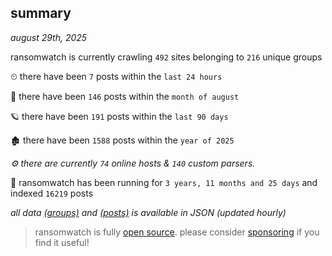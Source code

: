 
## summary
_august 29th, 2025_

ransomwatch is currently crawling `492` sites belonging to `216` unique groups

⏲ there have been `7` posts within the `last 24 hours`

🦈 there have been `146` posts within the `month of august`

🪐 there have been `191` posts within the `last 90 days`

🏚 there have been `1588` posts within the `year of 2025`

_⚙️ there are currently `74` online hosts & `140` custom parsers._

🦕 ransomwatch has been running for `3 years, 11 months and 25 days` and indexed `16219` posts

_all data  [(groups)](http://ransomwhat.telemetry.ltd/groups) and [(posts)](http://ransomwhat.telemetry.ltd/posts) is available in JSON (updated hourly)_

> ransomwatch is fully [open source](https://github.com/joshhighet/ransomwatch#ransomwatch--). please consider [sponsoring](https://github.com/sponsors/joshhighet) if you find it useful!
